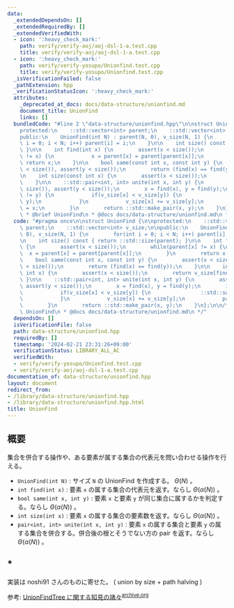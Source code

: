 ```yaml
---
data:
  _extendedDependsOn: []
  _extendedRequiredBy: []
  _extendedVerifiedWith:
  - icon: ':heavy_check_mark:'
    path: verify/verify-aoj/aoj-dsl-1-a.test.cpp
    title: verify/verify-aoj/aoj-dsl-1-a.test.cpp
  - icon: ':heavy_check_mark:'
    path: verify/verify-yosupo/Unionfind.test.cpp
    title: verify/verify-yosupo/Unionfind.test.cpp
  _isVerificationFailed: false
  _pathExtension: hpp
  _verificationStatusIcon: ':heavy_check_mark:'
  attributes:
    _deprecated_at_docs: docs/data-structure/unionfind.md
    document_title: UnionFind
    links: []
  bundledCode: "#line 2 \"data-structure/unionfind.hpp\"\n\nstruct UnionFind {\n\n\
    protected:\n    ::std::vector<int> parent;\n    ::std::vector<int> v_size;\n\n\
    public:\n    UnionFind(int N) : parent(N, 0), v_size(N, 1) {\n        for(int\
    \ i = 0; i < N; i++) parent[i] = i;\n    }\n\n    int size() const { return ::std::size(parent);\
    \ }\n\n    int find(int x) {\n        assert(x < size());\n        while(parent[x]\
    \ != x) {\n            x = parent[x] = parent[parent[x]];\n        }\n       \
    \ return x;\n    }\n\n    bool same(const int x, const int y) {\n        assert(x\
    \ < size()), assert(y < size());\n        return (find(x) == find(y));\n    }\n\
    \n    int size(const int x) {\n        assert(x < size());\n        return v_size[find(x)];\n\
    \    }\n\n    ::std::pair<int, int> unite(int x, int y) {\n        assert(x <\
    \ size()), assert(y < size());\n        x = find(x), y = find(y);\n        if(x\
    \ != y) {\n            if(v_size[x] < v_size[y]) {\n                ::std::swap(x,\
    \ y);\n            }\n            v_size[x] += v_size[y];\n            parent[y]\
    \ = x;\n        }\n        return ::std::make_pair(x, y);\n    }\n};\n\n/**\n\
    \ * @brief UnionFind\n * @docs docs/data-structure/unionfind.md\n */\n"
  code: "#pragma once\n\nstruct UnionFind {\n\nprotected:\n    ::std::vector<int>\
    \ parent;\n    ::std::vector<int> v_size;\n\npublic:\n    UnionFind(int N) : parent(N,\
    \ 0), v_size(N, 1) {\n        for(int i = 0; i < N; i++) parent[i] = i;\n    }\n\
    \n    int size() const { return ::std::size(parent); }\n\n    int find(int x)\
    \ {\n        assert(x < size());\n        while(parent[x] != x) {\n          \
    \  x = parent[x] = parent[parent[x]];\n        }\n        return x;\n    }\n\n\
    \    bool same(const int x, const int y) {\n        assert(x < size()), assert(y\
    \ < size());\n        return (find(x) == find(y));\n    }\n\n    int size(const\
    \ int x) {\n        assert(x < size());\n        return v_size[find(x)];\n   \
    \ }\n\n    ::std::pair<int, int> unite(int x, int y) {\n        assert(x < size()),\
    \ assert(y < size());\n        x = find(x), y = find(y);\n        if(x != y) {\n\
    \            if(v_size[x] < v_size[y]) {\n                ::std::swap(x, y);\n\
    \            }\n            v_size[x] += v_size[y];\n            parent[y] = x;\n\
    \        }\n        return ::std::make_pair(x, y);\n    }\n};\n\n/**\n * @brief\
    \ UnionFind\n * @docs docs/data-structure/unionfind.md\n */"
  dependsOn: []
  isVerificationFile: false
  path: data-structure/unionfind.hpp
  requiredBy: []
  timestamp: '2024-02-21 23:31:26+09:00'
  verificationStatus: LIBRARY_ALL_AC
  verifiedWith:
  - verify/verify-yosupo/Unionfind.test.cpp
  - verify/verify-aoj/aoj-dsl-1-a.test.cpp
documentation_of: data-structure/unionfind.hpp
layout: document
redirect_from:
- /library/data-structure/unionfind.hpp
- /library/data-structure/unionfind.hpp.html
title: UnionFind
---
```

## 概要

集合を併合する操作や、ある要素が属する集合の代表元を問い合わせる操作を行える。

- `UnionFind(int N)` : サイズ `N` の UnionFind を作成する。 $\Theta(N)$ 。
- `int find(int x)` : 要素 `x` の属する集合の代表元を返す。ならし $\Theta(\alpha(N))$ 。
- `bool same(int x, int y)` : 要素 `x` と要素 `y` が同じ集合に属するかを判定する。ならし $\Theta(\alpha(N))$ 。
- `int size(int x)` : 要素 `x` の属する集合の要素数を返す。ならし $\Theta(\alpha(N))$ 。
- `pair<int, int> unite(int x, int y)` : 要素 `x` の属する集合と要素 `y` の属する集合を併合する。併合後の根とそうでない方の pair を返す。ならし $\Theta(\alpha(N))$ 。

## *

実装は noshi91 さんのものに寄せた。 ( union by size + path halving )

参考: [UnionFindTree に関する知見の諸々](https://noshi91.hatenablog.com/entry/2018/05/30/191943)<sup>[archive.org](https://web.archive.org/web/20240221140608/https://noshi91.hatenablog.com/entry/2018/05/30/191943)</sup>